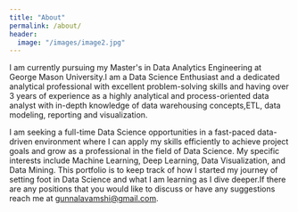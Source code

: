 ```yaml
---
title: "About"
permalink: /about/
header:
  image: "/images/image2.jpg"
---
```


I am currently pursuing my Master's in Data Analytics Engineering at George Mason University.I am a Data Science Enthusiast and
a dedicated analytical professional with excellent problem-solving skills and having over 3 years of experience as a highly analytical and process-oriented data analyst with in-depth knowledge of data warehousing concepts,ETL, data modeling, reporting and visualization.

I am seeking a full-time Data Science opportunities in a fast-paced data-driven environment where I can apply my skills efficiently to achieve project goals and grow as a professional in the field of Data Science. My specific interests include Machine Learning, Deep Learning, Data Visualization, and Data Mining. This portfolio is to keep track of how I started my journey of setting foot in Data Science and what I am learning as I dive deeper.If there are any positions that you would like to discuss or have any suggestions reach me at gunnalavamshi@gmail.com.  
